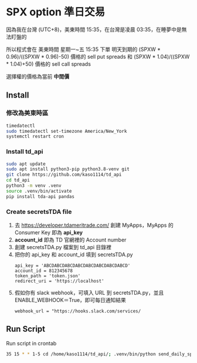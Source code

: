# SPX option 準日交易
因為我在台灣 (UTC+8)，美東時間 15:35，在台灣是凌晨 03:35，在睡夢中是無法盯盤的

所以程式會在 美東時間 星期一~五 15:35 下單 明天到期的
    (SPXW * 0.96)/((SPXW * 0.96)-50) 價格的 sell put spreads 和
    (SPXW * 1.04)/((SPXW * 1.04)+50) 價格的 sell call spreads

選擇權的價格為當前 **中間價**

## Install
### 修改為美東時區
```bash
timedatectl
sudo timedatectl set-timezone America/New_York
systemctl restart cron
```

### Install td_api
```bash
sudo apt update
sudo apt install python3-pip python3.8-venv git
git clone https://github.com/kaso1114/td_api
cd td_api
python3 -m venv .venv
source .venv/bin/activate
pip install tda-api pandas
```

### Create secretsTDA file
1. 去 https://developer.tdameritrade.com/ 創建 MyApps，MyApps 的 Consumer Key 即為 **api_key**
2. **account_id** 即為 TD 官網裡的 Account number
3. 創建 secretsTDA.py 檔案到 td_api 目錄裡
4. 把你的 api_key 和 account_id 填到 secretsTDA.py
    ```
    api_key = 'ABCDABCDABCDABCDABCDABCDABCDABCD'
    account_id = 812345678
    token_path = 'token.json'
    redirect_uri = 'https://localhost'
    ```
5. 假如你有 slack webhook，可填入 URL 到 secretsTDA.py，並且 ENABLE_WEBHOOK＝True，即可每日通知結果
    ```
    webhook_url = "https://hooks.slack.com/services/
    ```

## Run Script
Run script in crontab
```bash
35 15 * * 1-5 cd /home/kaso1114/td_api/; .venv/bin/python send_daily_spx_spread.py >> log.txt 2>&1
```